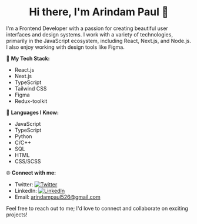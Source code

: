 <div align="center">

# Hi there, I'm Arindam Paul 👋
</div>

I'm a Frontend Developer with a passion for creating beautiful user interfaces and design systems. I work with a variety of technologies, primarily in the JavaScript ecosystem, including React, Next.js, and Node.js. I also enjoy working with design tools like Figma.

🚀 **My Tech Stack:**
- React.js
- Next.js
- TypeScript
- Tailwind CSS
- Figma
- Redux-toolkit

🌟 **Languages I Know:**
- JavaScript
- TypeScript
- Python
- C/C++
- SQL
- HTML
- CSS/SCSS

🌐 **Connect with me:**
- Twitter: [![Twitter](https://img.shields.io/twitter/follow/Arindam04806544?label=Follow&style=social)](https://twitter.com/Arindam04806544)
- LinkedIn: [![LinkedIn](https://img.shields.io/badge/LinkedIn-Connect-blue)](https://www.linkedin.com/in/arindam-paul-9bb196203/)
- Email: [arindampaul526@gmail.com](mailto:arindampaul526@gmail.com)

Feel free to reach out to me; I'd love to connect and collaborate on exciting projects!









<!--
**ARINDAM-PAUL-DE/ARINDAM-PAUL-DE** is a ✨ _special_ ✨ repository because its `README.md` (this file) appears on your GitHub profile.

Here are some ideas to get you started:

- 🔭 I’m currently working on ...
- 🌱 I’m currently learning ...
- 👯 I’m looking to collaborate on ...
- 🤔 I’m looking for help with ...
- 💬 Ask me about ...
- 📫 How to reach me: ...
- 😄 Pronouns: ...
- ⚡ Fun fact: ...
-->
